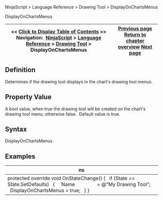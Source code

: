 ﻿
NinjaScript \> Language Reference \> Drawing Tool \> DisplayOnChartsMenus

DisplayOnChartsMenus

| \<\< [Click to Display Table of Contents](displayonchartsmenus.md) \>\> **Navigation:**     [NinjaScript](ninjascript.md) \> [Language Reference](language_reference_wip.md) \> [Drawing Tool](drawing_tools.md) \> DisplayOnChartsMenus | [Previous page](createanchor.md) [Return to chapter overview](drawing_tools.md) [Next page](dispose.md) |
| --- | --- |
## Definition
Determines if the drawing tool displays in the chart's drawing tool menus.
 
## Property Value
A bool value, when true the drawing tool will be created on the chart's drawing tool menu; otherwise false.  Default value is true.
 
## Syntax
DisplayOnChartsMenus
 
## Examples

| ns |
| --- |
| protected override void OnStateChange() {    if (State \=\= State.SetDefaults)    {      Name                 \= @"My Drawing Tool";      DisplayOnChartsMenus \= true;    } } |
